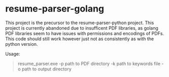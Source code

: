 # resume-parser-golang
This project is the precursor to the resume-parser-python project. This project is currently abandoned due to insufficent PDF libraries, as golang PDF libraries seem to have issues with permissions and encodings of PDFs. This code should still work however just not as consistently as with the python version. 

Usage:

> resume_parser.exe -p path to PDF directory -k path to keywords file -o path to output directory
